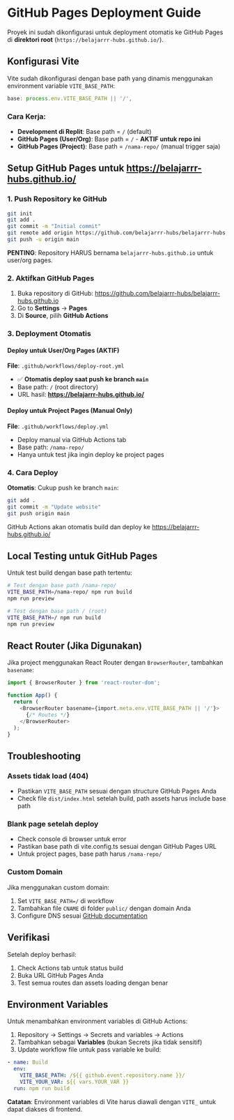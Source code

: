 # GitHub Pages Deployment Guide

Proyek ini sudah dikonfigurasi untuk deployment otomatis ke GitHub Pages di **direktori root** (`https://belajarrr-hubs.github.io/`).

## Konfigurasi Vite

Vite sudah dikonfigurasi dengan base path yang dinamis menggunakan environment variable `VITE_BASE_PATH`:

```typescript
base: process.env.VITE_BASE_PATH || '/',
```

### Cara Kerja:
- **Development di Replit**: Base path = `/` (default)
- **GitHub Pages (User/Org)**: Base path = `/` - **AKTIF untuk repo ini**
- **GitHub Pages (Project)**: Base path = `/nama-repo/` (manual trigger saja)

## Setup GitHub Pages untuk https://belajarrr-hubs.github.io/

### 1. Push Repository ke GitHub
```bash
git init
git add .
git commit -m "Initial commit"
git remote add origin https://github.com/belajarrr-hubs/belajarrr-hubs.github.io.git
git push -u origin main
```

**PENTING**: Repository HARUS bernama `belajarrr-hubs.github.io` untuk user/org pages.

### 2. Aktifkan GitHub Pages
1. Buka repository di GitHub: https://github.com/belajarrr-hubs/belajarrr-hubs.github.io
2. Go to **Settings** → **Pages**
3. Di **Source**, pilih **GitHub Actions**

### 3. Deployment Otomatis

#### Deploy untuk User/Org Pages (AKTIF)
**File**: `.github/workflows/deploy-root.yml`
- ✅ **Otomatis deploy saat push ke branch `main`**
- Base path: `/` (root directory)
- URL hasil: **https://belajarrr-hubs.github.io/**

#### Deploy untuk Project Pages (Manual Only)
**File**: `.github/workflows/deploy.yml`
- Deploy manual via GitHub Actions tab
- Base path: `/nama-repo/`
- Hanya untuk test jika ingin deploy ke project pages

### 4. Cara Deploy

**Otomatis**: Cukup push ke branch `main`:
```bash
git add .
git commit -m "Update website"
git push origin main
```

GitHub Actions akan otomatis build dan deploy ke https://belajarrr-hubs.github.io/

## Local Testing untuk GitHub Pages

Untuk test build dengan base path tertentu:

```bash
# Test dengan base path /nama-repo/
VITE_BASE_PATH=/nama-repo/ npm run build
npm run preview

# Test dengan base path / (root)
VITE_BASE_PATH=/ npm run build
npm run preview
```

## React Router (Jika Digunakan)

Jika project menggunakan React Router dengan `BrowserRouter`, tambahkan `basename`:

```typescript
import { BrowserRouter } from 'react-router-dom';

function App() {
  return (
    <BrowserRouter basename={import.meta.env.VITE_BASE_PATH || '/'}>
      {/* Routes */}
    </BrowserRouter>
  );
}
```

## Troubleshooting

### Assets tidak load (404)
- Pastikan `VITE_BASE_PATH` sesuai dengan structure GitHub Pages Anda
- Check file `dist/index.html` setelah build, path assets harus include base path

### Blank page setelah deploy
- Check console di browser untuk error
- Pastikan base path di vite.config.ts sesuai dengan GitHub Pages URL
- Untuk project pages, base path harus `/nama-repo/`

### Custom Domain
Jika menggunakan custom domain:
1. Set `VITE_BASE_PATH=/` di workflow
2. Tambahkan file `CNAME` di folder `public/` dengan domain Anda
3. Configure DNS sesuai [GitHub documentation](https://docs.github.com/en/pages/configuring-a-custom-domain-for-your-github-pages-site)

## Verifikasi

Setelah deploy berhasil:
1. Check Actions tab untuk status build
2. Buka URL GitHub Pages Anda
3. Test semua routes dan assets loading dengan benar

## Environment Variables

Untuk menambahkan environment variables di GitHub Actions:
1. Repository → Settings → Secrets and variables → Actions
2. Tambahkan sebagai **Variables** (bukan Secrets jika tidak sensitif)
3. Update workflow file untuk pass variable ke build:

```yaml
- name: Build
  env:
    VITE_BASE_PATH: /${{ github.event.repository.name }}/
    VITE_YOUR_VAR: ${{ vars.YOUR_VAR }}
  run: npm run build
```

**Catatan**: Environment variables di Vite harus diawali dengan `VITE_` untuk dapat diakses di frontend.
